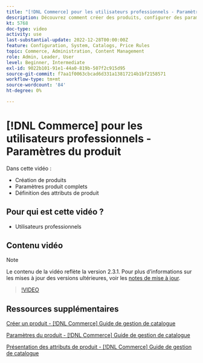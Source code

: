 ```yaml
---
title: "[!DNL Commerce] pour les utilisateurs professionnels - Paramètres des produits"
description: Découvrez comment créer des produits, configurer des paramètres et utiliser des attributs.
kt: 5768
doc-type: video
activity: use
last-substantial-update: 2022-12-28T00:00:00Z
feature: Configuration, System, Catalogs, Price Rules
topic: Commerce, Administration, Content Management
role: Admin, Leader, User
level: Beginner, Intermediate
exl-id: 9022b101-91e1-44a0-819b-507f2c915d95
source-git-commit: f7aa1f0063cbcad6d331a13817214b1bf2158571
workflow-type: tm+mt
source-wordcount: '84'
ht-degree: 0%

---
```


# [!DNL Commerce] pour les utilisateurs professionnels - Paramètres du produit

Dans cette vidéo :

- Création de produits
- Paramètres produit complets
- Définition des attributs de produit

## Pour qui est cette vidéo ?

- Utilisateurs professionnels

## Contenu vidéo

>[!NOTE]
>
>Le contenu de la vidéo reflète la version 2.3.1. Pour plus d’informations sur les mises à jour des versions ultérieures, voir les [notes de mise à jour](https://experienceleague.adobe.com/docs/commerce-operations/release/notes/overview.html?lang=fr).

>[!VIDEO](https://video.tv.adobe.com/v/35953?quality=12&learn=on)

## Ressources supplémentaires

[Créer un produit - [!DNL Commerce] Guide de gestion de catalogue](https://experienceleague.adobe.com/docs/commerce-admin/catalog/products/product-create.html?lang=fr)

[ Paramètres du produit - [!DNL Commerce] Guide de gestion de catalogue](https://experienceleague.adobe.com/docs/commerce-admin/catalog/products/product-create.html?lang=fr#product-settings)

[ Présentation des attributs de produit - [!DNL Commerce] Guide de gestion de catalogue](https://experienceleague.adobe.com/docs/commerce-admin/catalog/product-attributes/product-attributes.html?lang=fr)
